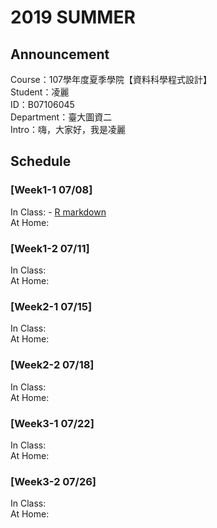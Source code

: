 # 2019 SUMMER 
## Announcement
Course：107學年度夏季學院【資料科學程式設計】<br />
Student：凌麗<br /> 
ID：B07106045<br />
Department：臺大圖資二<br />
Intro：嗨，大家好，我是凌麗
## Schedule
### [Week1-1 07/08]
In Class: - [R markdown](https://github.com/lingli518/107-summer/blob/master/week1-1/datascience1.html) <br />
At Home:<br />
### [Week1-2 07/11]
In Class:<br />
At Home:<br />
### [Week2-1 07/15]
In Class:<br />
At Home:<br />
### [Week2-2 07/18]
In Class:<br />
At Home:<br />
### [Week3-1 07/22]
In Class:<br />
At Home:<br />
### [Week3-2 07/26]
In Class:<br />
At Home:<br />
